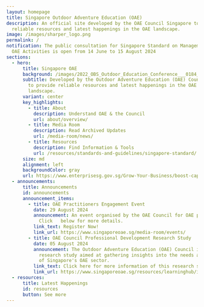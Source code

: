 ```yaml
---
layout: homepage
title: Singapore Outdoor Adventure Education (OAE)
description: An official site developed by the OAE Council Singapore to provide
  reliable resources and latest happenings in the OAE landscape.
image: /images/sharper_logo.png
permalink: /
notification: The public consultation for Singapore Standard on Management for
  OAE Activities is open from 14 June to 15 August 2024
sections:
  - hero:
      title: Singapore OAE
      background: /images/2022_OBS_Outdoor_Education_Conference___0184_dark.jpg
      subtitle: Developed by the Outdoor Adventure Education (OAE) Council Singapore
        to provide reliable resources and latest happenings in the OAE
        landscape.
      variant: center
      key_highlights:
        - title: About
          description: Understand OAE & the Council
          url: about/overview/
        - title: Media Room
          description: Read Archived Updates
          url: /media-room/news/
        - title: Resources
          description: Find Information & Tools
          url: /resources/standards-and-guidelines/singapore-standard/
      size: md
      alignment: left
      backgroundColor: gray
      url: https://www.enterprisesg.gov.sg/Grow-Your-Business/boost-capabilities/quality-and-standards/comment-on-draft-standards
  - announcements:
      title: Announcements
      id: announcements
      announcement_items:
        - title: OAE Practitioners Engagement Event
          date: 29 August 2024
          announcement: An event organised by the OAE Council for OAE practitioners.
            Click   below for more details.
          link_text: Register Now!
          link_url: https://www.singaporeoae.sg/media-room/events/
        - title: OAE Council Professional Development Research Study
          date: 05 August 2024
          announcement: The Outdoor Adventure Education (OAE) Council is embarking on a
            research study aimed at gathering insights into the needs and issues
            of Singapore's OAE sector.
          link_text: Click here for more information of this research study.
          link_url: https://www.singaporeoae.sg/resources/learninghub/insights/https://www.singaporeoae.sg/resources/learninghub/insights/
  - resources:
      title: Latest Happenings
      id: resources
      button: See more
---
```

